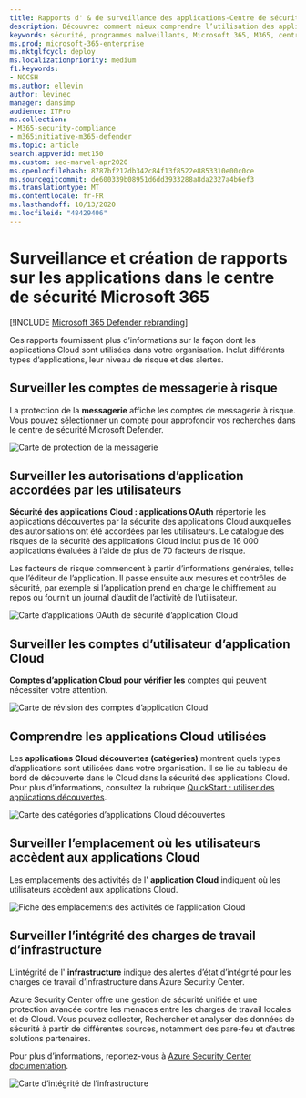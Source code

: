 ```yaml
---
title: Rapports d' & de surveillance des applications-Centre de sécurité
description: Découvrez comment mieux comprendre l’utilisation des applications Cloud dans votre organisation. Inclut différents types d’applications, leur niveau de risque et des alertes.
keywords: sécurité, programmes malveillants, Microsoft 365, M365, centre de sécurité, moniteur, rapport, applications
ms.prod: microsoft-365-enterprise
ms.mktglfcycl: deploy
ms.localizationpriority: medium
f1.keywords:
- NOCSH
ms.author: ellevin
author: levinec
manager: dansimp
audience: ITPro
ms.collection:
- M365-security-compliance
- m365initiative-m365-defender
ms.topic: article
search.appverid: met150
ms.custom: seo-marvel-apr2020
ms.openlocfilehash: 8787bf212db342c84f13f8522e8853310e00c0ce
ms.sourcegitcommit: de600339b08951d6dd3933288a8da2327a4b6ef3
ms.translationtype: MT
ms.contentlocale: fr-FR
ms.lasthandoff: 10/13/2020
ms.locfileid: "48429406"
---
```

# <a name="app-monitoring-and-reporting-in-the-microsoft-365-security-center"></a>Surveillance et création de rapports sur les applications dans le centre de sécurité Microsoft 365

[!INCLUDE [Microsoft 365 Defender rebranding](../includes/microsoft-defender.md)]


Ces rapports fournissent plus d’informations sur la façon dont les applications Cloud sont utilisées dans votre organisation. Inclut différents types d’applications, leur niveau de risque et des alertes.

## <a name="monitor-email-accounts-at-risk"></a>Surveiller les comptes de messagerie à risque

La protection de la **messagerie** affiche les comptes de messagerie à risque. Vous pouvez sélectionner un compte pour approfondir vos recherches dans le centre de sécurité Microsoft Defender.

![Carte de protection de la messagerie](../../media/email-protection.png)

## <a name="monitor-app-permissions-granted-by-users"></a>Surveiller les autorisations d’application accordées par les utilisateurs

**Sécurité des applications Cloud : applications OAuth** répertorie les applications découvertes par la sécurité des applications Cloud auxquelles des autorisations ont été accordées par les utilisateurs. Le catalogue des risques de la sécurité des applications Cloud inclut plus de 16 000 applications évaluées à l’aide de plus de 70 facteurs de risque.

Les facteurs de risque commencent à partir d’informations générales, telles que l’éditeur de l’application. Il passe ensuite aux mesures et contrôles de sécurité, par exemple si l’application prend en charge le chiffrement au repos ou fournit un journal d’audit de l’activité de l’utilisateur.

![Carte d’applications OAuth de sécurité d’application Cloud](../../media/cloud-app-security-oauth-apps.png)

## <a name="monitor-cloud-app-user-accounts"></a>Surveiller les comptes d’utilisateur d’application Cloud

**Comptes d’application Cloud pour vérifier les** comptes qui peuvent nécessiter votre attention.

![Carte de révision des comptes d’application Cloud](../../media/cloud-app-accounts-for-review.png)

## <a name="understand-which-cloud-apps-are-used"></a>Comprendre les applications Cloud utilisées

Les **applications Cloud découvertes (catégories)** montrent quels types d’applications sont utilisées dans votre organisation. Il se lie au tableau de bord de découverte dans le Cloud dans la sécurité des applications Cloud. Pour plus d’informations, consultez la rubrique [QuickStart : utiliser des applications découvertes](https://docs.microsoft.com/cloud-app-security/discovered-apps).  

![Carte des catégories d’applications Cloud découvertes](../../media/discovered-cloud-apps-categories.png)

## <a name="monitor-where-users-access-cloud-apps"></a>Surveiller l’emplacement où les utilisateurs accèdent aux applications Cloud

Les emplacements des activités de l' **application Cloud** indiquent où les utilisateurs accèdent aux applications Cloud.

![Fiche des emplacements des activités de l’application Cloud](../../media/cloud-app-activity-locations.png)

## <a name="monitor-health-for-infrastructure-workloads"></a>Surveiller l’intégrité des charges de travail d’infrastructure

L’intégrité de l' **infrastructure** indique des alertes d’état d’intégrité pour les charges de travail d’infrastructure dans Azure Security Center.

Azure Security Center offre une gestion de sécurité unifiée et une protection avancée contre les menaces entre les charges de travail locales et de Cloud. Vous pouvez collecter, Rechercher et analyser des données de sécurité à partir de différentes sources, notamment des pare-feu et d’autres solutions partenaires.

Pour plus d’informations, reportez-vous à [Azure Security Center documentation](https://docs.microsoft.com/azure/security-center/).

![Carte d’intégrité de l’infrastructure](../../media/infrastructure-health.png)
